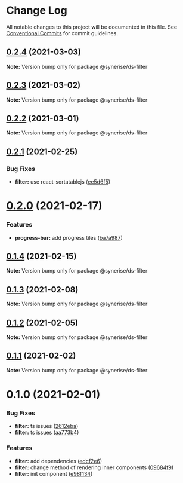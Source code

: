 # Change Log

All notable changes to this project will be documented in this file.
See [Conventional Commits](https://conventionalcommits.org) for commit guidelines.

## [0.2.4](https://github.com/Synerise/synerise-design/compare/@synerise/ds-filter@0.2.3...@synerise/ds-filter@0.2.4) (2021-03-03)

**Note:** Version bump only for package @synerise/ds-filter





## [0.2.3](https://github.com/Synerise/synerise-design/compare/@synerise/ds-filter@0.2.2...@synerise/ds-filter@0.2.3) (2021-03-02)

**Note:** Version bump only for package @synerise/ds-filter





## [0.2.2](https://github.com/Synerise/synerise-design/compare/@synerise/ds-filter@0.2.1...@synerise/ds-filter@0.2.2) (2021-03-01)

**Note:** Version bump only for package @synerise/ds-filter





## [0.2.1](https://github.com/Synerise/synerise-design/compare/@synerise/ds-filter@0.2.0...@synerise/ds-filter@0.2.1) (2021-02-25)


### Bug Fixes

* **filter:** use react-sortatablejs ([ee5d6f5](https://github.com/Synerise/synerise-design/commit/ee5d6f5affdc04f7c193e620e38ff7005d969b23))





# [0.2.0](https://github.com/Synerise/synerise-design/compare/@synerise/ds-filter@0.1.4...@synerise/ds-filter@0.2.0) (2021-02-17)


### Features

* **progress-bar:** add progress tiles ([ba7a987](https://github.com/Synerise/synerise-design/commit/ba7a987f4859c0021d30f0cbc6a510919ae34893))





## [0.1.4](https://github.com/Synerise/synerise-design/compare/@synerise/ds-filter@0.1.3...@synerise/ds-filter@0.1.4) (2021-02-15)

**Note:** Version bump only for package @synerise/ds-filter





## [0.1.3](https://github.com/Synerise/synerise-design/compare/@synerise/ds-filter@0.1.2...@synerise/ds-filter@0.1.3) (2021-02-08)

**Note:** Version bump only for package @synerise/ds-filter





## [0.1.2](https://github.com/Synerise/synerise-design/compare/@synerise/ds-filter@0.1.1...@synerise/ds-filter@0.1.2) (2021-02-05)

**Note:** Version bump only for package @synerise/ds-filter





## [0.1.1](https://github.com/Synerise/synerise-design/compare/@synerise/ds-filter@0.1.0...@synerise/ds-filter@0.1.1) (2021-02-02)

**Note:** Version bump only for package @synerise/ds-filter





# 0.1.0 (2021-02-01)


### Bug Fixes

* **filter:** ts issues ([2612eba](https://github.com/Synerise/synerise-design/commit/2612eba1ed0b0e0ded5b585f366e6aab5e119804))
* **filter:** ts issues ([aa773b4](https://github.com/Synerise/synerise-design/commit/aa773b4a930b2dd1e0738f8ddf0670a780087d12))


### Features

* **filter:** add dependencies ([edcf2e6](https://github.com/Synerise/synerise-design/commit/edcf2e63e8eb978cf296ae947f7331504cd7dafa))
* **filter:** change method of rendering inner components ([09684f9](https://github.com/Synerise/synerise-design/commit/09684f99a44bc6a0cd72a3314d61742e15a35eeb))
* **filter:** init component ([e98f134](https://github.com/Synerise/synerise-design/commit/e98f1344da0c42ef2cd66835dab34ce4017d8b72))
